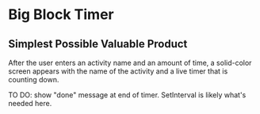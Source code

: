 # Big Block Timer

## Simplest Possible Valuable Product
After the user enters an activity name and an amount of time, a solid-color screen appears with the name of the activity and a live timer that is counting down. 

TO DO: show "done" message at end of timer. 
SetInterval is likely what's needed here.